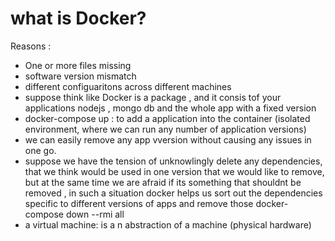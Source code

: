 # what is Docker?
Reasons :
- One or more files missing
- software version mismatch
- different configuaritons across different machines
- suppose think like Docker is a package , and it consis tof your applications  nodejs , mongo db and the whole app with a fixed version
- docker-compose up : to add a  application into the container (isolated environment, where we can run any number of application versions)
- we can easily remove any app vversion without causing any issues in one go.
- suppose we have the tension of unknowlingly delete any dependencies, that we think would be used in one version that we would like to remove, but at the same time we are afraid if its something that shouldnt be removed , in such a situation docker helps us sort out the dependencies specific to different versions of apps and remove those
docker-compose down --rmi all
- a virtual machine: is a n abstraction of a machine (physical hardware)
